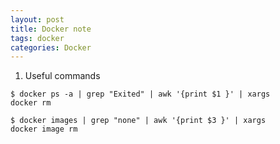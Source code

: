 ```yaml
---
layout: post
title: Docker note
tags: docker
categories: Docker
---
```


1. Useful commands

<code>$ docker ps -a | grep "Exited" | awk '{print $1 }' | xargs docker rm</code>

<code>$ docker images | grep "none" | awk '{print $3 }' | xargs docker image rm</code>

